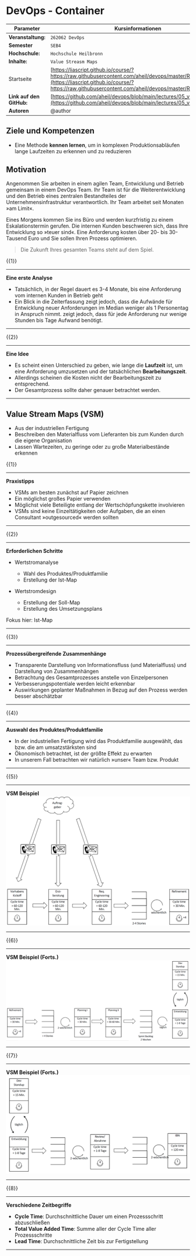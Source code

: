 <!--

author:   Andreas Heil

email:    andreas.heil@hs-heilbronn.de

version:  0.1

language: de

narrator: DE German Male

tags: devops, lecture, value stream maps

comment:  

-->

# DevOps - Container

<!-- data-type="none" -->
| Parameter | Kursinformationen |
| --- | --- |
| **Veranstaltung:** | `262062 DevOps`|
| **Semester** | `SEB4` |
| **Hochschule:** | `Hochschule Heilbronn` |
| **Inhalte:** | `Value Streasm Maps` |
| Startseite | [https://liascript.github.io/course/?https://raw.githubusercontent.com/aheil/devops/master/README.md#1](https://liascript.github.io/course/?https://raw.githubusercontent.com/aheil/devops/master/README.md#1) | 
| **Link auf den GitHub:** | [https://github.com/aheil/devops/blob/main/lectures/05_vsm.md](https://github.com/aheil/devops/blob/main/lectures/05_vsm.md) |
| **Autoren** | @author |

## Ziele und Kompetenzen

- Eine Methode **kennen lernen**, um in komplexen Produktionsabläufen lange Laufzeiten zu erkennen und zu reduzieren

## Motivation 

Angenommen Sie arbeiten in einem agilen Team, Entwicklung und Betrieb gemeinsam in einem DevOps Team. Ihr Team ist für die Weiterentwicklung und den Betrieb eines zentralen Bestandteiles der Unternehmensinfrastruktur verantwortlich. Ihr Team arbeitet seit Monaten »am Limit«. 

Eines Morgens kommen Sie ins Büro und werden kurzfristig zu einem Eskalationstermin gerufen. Die internen Kunden beschweren sich, dass Ihre Entwicklung so »teuer sind«. Eine Anforderung kosten über 20- bis 30-Tausend Euro und Sie sollen Ihren Prozess optimieren.  

> Die Zukunft Ihres gesamten Teams steht auf dem Spiel.

{{1}}
************************************

**Eine erste Analyse**

* Tatsächlich, in der Regel dauert es 3-4 Monate, bis eine Anforderung vom internen Kunden in Betrieb geht
* Ein Blick in die Zeiterfassung zeigt jedoch, dass die Aufwände für Entwicklung neuer Anforderungen im Median weniger als 1 Personentag in Anspruch nimmt. zeigt jedoch, dass für jede Anforderung nur wenige Stunden bis Tage Aufwand benötigt.

************************************

{{2}}
************************************

**Eine Idee**

* Es scheint einen Unterschied zu geben, wie lange die **Laufzeit** ist, um eine Anforderung umzusetzen und der tatsächlichen **Bearbeitungszeit**. 
* Allerdings scheinen die Kosten nicht der Bearbeitungszeit zu entsprechend. 
* Der Gesamtprozess sollte daher genauer betrachtet werden.

************************************

## Value Stream Maps (VSM)

* Aus der industriellen Fertigung 
* Beschreiben den Materialfluss vom Lieferanten bis zum Kunden durch die eigene Organisation
* Lassen Wartezeiten, zu geringe oder zu große Materialbestände erkennen

{{1}}
************************************

**Praxistipps** 

* VSMs am besten zunächst auf Papier zeichnen 
* Ein möglichst großes Papier verwenden
* Möglichst viele Beteiligte entlang der Wertschöpfungskette involvieren 
* VSMs sind keine Einzeltätigkeiten oder Aufgaben, die an einen Consultant »outgesourced« werden sollten

************************************

{{2}}
************************************

**Erforderlichen Schritte**

* Wertstromanalyse 

  * Wahl des Produktes/Produktfamilie  
  * Erstellung der Ist-Map

* Wertstromdesign

  * Erstellung der Soll-Map
  * Erstellung des Umsetzungsplans

Fokus hier: Ist-Map

************************************

{{3}}
************************************

**Prozessübergreifende Zusammenhänge**

* Transparente Darstellung von Informationsfluss (und Materialfluss) und Darstellung von Zusammenhängen
* Betrachtung des Gesamtprozesses anstelle von Einzelpersonen
* Verbesserungspotentiale werden leicht erkennbar
* Auswirkungen geplanter Maßnahmen in Bezug auf den Prozess werden besser abschätzbar
************************************

{{4}}
************************************

**Auswahl des Produktes/Produktfamilie** 

* In der industriellen Fertigung wird das Produktfamilie ausgewählt, das bzw. die am umsatzstärksten sind
* Ökonomisch betrachtet, ist der größte Effekt zu erwarten
* In unserem Fall betrachten wir natürlich »unser« Team bzw. Produkt
************************************

{{5}}
************************************

**VSM Beispiel**
![](../img/devops.05.vsm_part1.de.png)

************************************

{{6}}
************************************

**VSM Beispiel (Forts.)**
![](../img/devops.05.vsm_part2.de.png)

************************************

{{7}}
************************************

**VSM Beispiel (Forts.)**
![](../img/devops.05.vsm_part3.de.png)

************************************

{{8}}
************************************

**Verschiedene Zeitbegriffe** 

* **Cycle Time**: Durchschnittliche Dauer um einen Prozessschritt abzuschließen
* **Total Value Added Time**: Summe aller der Cycle Time aller Prozessschritte 
* **Lead Time**: Durchschnittliche Zeit bis zur Fertigstellung 

************************************